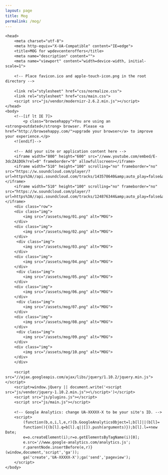 ```yaml
---
layout: page
title: Mog
permalink: /mog/
---
```

<!--[if lt IE 7]>      <html class="no-js lt-ie9 lt-ie8 lt-ie7"> <![endif]-->
<!--[if IE 7]>         <html class="no-js lt-ie9 lt-ie8"> <![endif]-->
<!--[if IE 8]>         <html class="no-js lt-ie9"> <![endif]-->
<!--[if gt IE 8]><!--> <html class="no-js"> <!--<![endif]-->
    <head>
        <meta charset="utf-8">
        <meta http-equiv="X-UA-Compatible" content="IE=edge">
        <title>MOG for wpdevcenteroffers</title>
        <meta name="description" content="">
        <meta name="viewport" content="width=device-width, initial-scale=1">

        <!-- Place favicon.ico and apple-touch-icon.png in the root directory -->

        <link rel="stylesheet" href="css/normalize.css">
        <link rel="stylesheet" href="css/main.css">
        <script src="js/vendor/modernizr-2.6.2.min.js"></script>
    </head>
    <body>
        <!--[if lt IE 7]>
            <p class="browsehappy">You are using an <strong>outdated</strong> browser. Please <a href="http://browsehappy.com/">upgrade your browser</a> to improve your experience.</p>
        <![endif]-->

        <!-- Add your site or application content here -->
        <iframe width="800" height="600" src="//www.youtube.com/embed/E-3dcZA1DOk?rel=0" frameborder="0" allowfullscreen></iframe>
        <iframe width="510" height="100" scrolling="no" frameborder="no" src="https://w.soundcloud.com/player/?url=https%3A//api.soundcloud.com/tracks/143578640&amp;auto_play=false&amp;hide_related=false&amp;show_comments=true&amp;show_user=true&amp;show_reposts=false&amp;visual=true"></iframe>
        <iframe width="510" height="100" scrolling="no" frameborder="no" src="https://w.soundcloud.com/player/?url=https%3A//api.soundcloud.com/tracks/124876344&amp;auto_play=false&amp;hide_related=false&amp;show_comments=true&amp;show_user=true&amp;show_reposts=false&amp;visual=true"></iframe>
        <div class="row">
        <div class="img">
            <img src="/assets/mog/01.png" alt="MOG">
        </div>
        <div class="img">
            <img src="/assets/mog/02.png" alt="MOG">
        </div>
         <div class="img">
            <img src="/assets/mog/03.png" alt="MOG">
        </div>
        <div class="img">
            <img src="/assets/mog/04.png" alt="MOG">
        </div>
         <div class="img">
            <img src="/assets/mog/05.png" alt="MOG">
        </div>
        <div class="img">
            <img src="/assets/mog/06.png" alt="MOG">
        </div>
         <div class="img">
            <img src="/assets/mog/07.png" alt="MOG">
        </div>
        <div class="img">
            <img src="/assets/mog/08.png" alt="MOG">
        </div>
         <div class="img">
            <img src="/assets/mog/09.png" alt="MOG">
        </div>
        <div class="img">
            <img src="/assets/mog/10.png" alt="MOG">
        </div>
        </div>

        <script src="//ajax.googleapis.com/ajax/libs/jquery/1.10.2/jquery.min.js"></script>
        <script>window.jQuery || document.write('<script src="js/vendor/jquery-1.10.2.min.js"><\/script>')</script>
        <script src="js/plugins.js"></script>
        <script src="js/main.js"></script>

        <!-- Google Analytics: change UA-XXXXX-X to be your site's ID. -->
        <script>
            (function(b,o,i,l,e,r){b.GoogleAnalyticsObject=l;b[l]||(b[l]=
            function(){(b[l].q=b[l].q||[]).push(arguments)});b[l].l=+new Date;
            e=o.createElement(i);r=o.getElementsByTagName(i)[0];
            e.src='//www.google-analytics.com/analytics.js';
            r.parentNode.insertBefore(e,r)}(window,document,'script','ga'));
            ga('create','UA-XXXXX-X');ga('send','pageview');
        </script>
    </body>